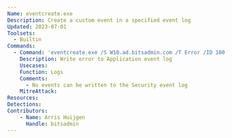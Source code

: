 ```yaml
---
Name: eventcreate.exe
Description: Create a custom event in a specified event log
Updated: 2023-07-01
Toolsets:
  - Builtin
Commands:
  - Command: 'eventcreate.exe /S W10.ad.bitsadmin.com /T Error /ID 100 /L Application /D "Some description"'
    Description: Write error to Application event log
    Usecases:
    Function: Logs
    Comments:
      - No events can be written to the Security event log
    MitreAttack:
Resources:
Detections:
Contributors:
    - Name: Arris Huijgen
      Handle: bitsadmin
---
```

